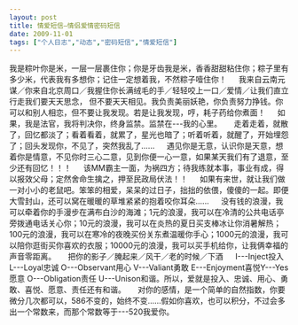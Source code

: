 ```yaml
---
layout: post
title: 情爱短信—情侣爱情密码短信		
date: 2009-11-01
tags: ["个人日志","动态","密码短信","情爱短信"]
---
```


我是粽叶你是米，一层一层裹住你；你是牙齿我是米，香香甜甜粘住你；粽子里有多少米，代表我有多想你；记住一定想着我，不然粽子噎住你！
　
我来自云南元谋／你来自北京周口／我握住你长满绒毛的手／轻轻咬上一口／爱情／让我们直立行走我们要天天思念， 但不要天天相见。我负责美丽妖艳，你负责努力挣钱。你可以和别人相恋，但不要让我发现。若是让我发现，哼，耗子药给你煮面！
　
如果，我是法官，我将判决你，终身监禁。监禁在---我的心里。
　
走着走着，就散了，回忆都淡了；看着看着，就累了，星光也暗了；听着听着，就醒了，开始埋怨了；回头发现你，不见了，突然我乱了......
　
遇见你是无意，认识你是天意，想着你是情意，不见你时三心二意，见到你便一心一意，如果某天我们有了退意，至少还有回忆！！！
　
该MM霸主一面，为祸四方；待我练就本事，事业有成，得以报效父母；定然舍命生擒之，押至民政局伏法！！
　
如果有来世，就让我们做一对小小的老鼠吧。笨笨的相爱，呆呆的过日子，拙拙的依偎，傻傻的一起。即便大雪封山，还可以窝在暖暖的草堆紧紧的抱着咬你耳朵......
　
没有钱的浪漫，我可以牵着你的手漫步在满布白沙的海滩；1元的浪漫，我可以在冷清的公共电话亭旁拨通电话关心你；10元的浪漫，我可以在炎热的夏日买支棒冰让你消暑解热；100元的浪漫，我可以在寒冷的夜晚买份关东煮温暖你手心；1000元的浪漫，我可以陪你逛街买你喜欢的衣服；10000元的浪漫，我可以买手机给你，让我俩幸福的声音零距离。
　
把你的影子／腌起来／风干／老的时候／下酒
　
I---Inject投入 L---Loyal忠诚 O---Observant用心 V---Valiant勇敢 E---Enjoyment喜悦Y---Yes愿意 O---Obligation责任 U---Unison和谐。所以，爱就是投入、忠诚、用心、勇敢、喜悦、愿意、责任还有和谐。
　
对你的感情，是一个简单的自然指数，你要微分几次都可以，586不变的，始终不变......假如你喜欢，也可以积分，不过会多出一个常数来，而那个常数等于---520我爱你。		